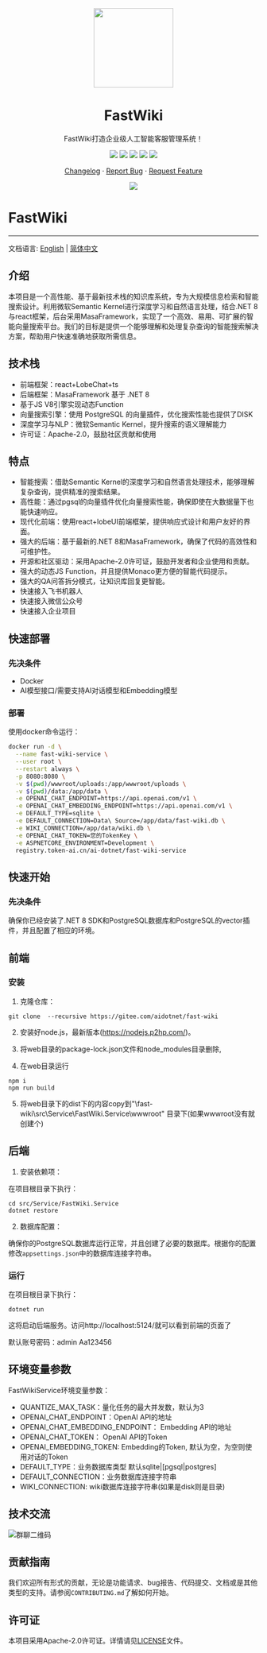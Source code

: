 <div align="center"><a name="readme-top"></a>

<img height="160" src="https://api.token-ai.cn/logo.png">

<h1>FastWiki</h1>

FastWiki打造企业级人工智能客服管理系统！

[![][github-contributors-shield]][github-contributors-link]
[![][github-forks-shield]][github-forks-link]
[![][github-stars-shield]][github-stars-link]
[![][github-issues-shield]][github-issues-link]
[![][github-license-shield]][github-license-link]

[Changelog](./CHANGELOG.md) · [Report Bug][github-issues-link] · [Request Feature][github-issues-link]

![](https://raw.githubusercontent.com/andreasbm/readme/master/assets/lines/rainbow.png)

</div>

[npm-release-shield]: https://img.shields.io/npm/v/@lobehub/chat?color=369eff&labelColor=ffcb47&logo=npm&logoColor=white&style=flat-square

[npm-release-link]: https://www.npmjs.com/package/@lobehub/chat

[github-releasedate-shield]: https://img.shields.io/github/release-date/AIDotNet/fast-wiki?color=8ae8ff&labelColor=ffcb47&style=flat-square

[github-releasedate-link]: https://github.com/AIDotNet/fast-wiki/releases

[github-action-test-shield]: https://img.shields.io/github/actions/workflow/status/AIDotNet/fast-wiki/test.yml?color=8ae8ff&label=test&labelColor=ffcb47&logo=githubactions&logoColor=white&style=flat-square

[github-action-test-link]: https://github.com/AIDotNet/fast-wiki/actions/workflows/test.yml

[github-action-release-shield]: https://img.shields.io/github/actions/workflow/status/AIDotNet/fast-wiki/release.yml?color=8ae8ff&label=release&labelColor=ffcb47&logo=githubactions&logoColor=white&style=flat-square

[github-action-release-link]: https://github.com/AIDotNet/fast-wiki/actions/workflows/release.yml

[github-contributors-shield]: https://img.shields.io/github/contributors/AIDotNet/fast-wiki?color=c4f042&labelColor=ffcb47&style=flat-square

[github-contributors-link]: https://github.com/AIDotNet/fast-wiki/graphs/contributors

[github-forks-shield]: https://img.shields.io/github/forks/AIDotNet/fast-wiki?color=8ae8ff&labelColor=ffcb47&style=flat-square

[github-forks-link]: https://github.com/AIDotNet/fast-wiki/network/members

[github-stars-shield]: https://img.shields.io/github/stars/AIDotNet/fast-wiki?color=ffcb47&labelColor=ffcb47&style=flat-square

[github-stars-link]: https://github.com/AIDotNet/fast-wiki/network/stargazers

[github-issues-shield]: https://img.shields.io/github/issues/AIDotNet/fast-wiki?color=ff80eb&labelColor=ffcb47&style=flat-square

[github-issues-link]: https://github.com/AIDotNet/fast-wiki/issues

[github-license-shield]: https://img.shields.io/github/license/AIDotNet/fast-wiki?color=white&labelColor=ffcb47&style=flat-square

[github-license-link]: https://github.com/AIDotNet/fast-wiki/blob/main/LICENSE

# FastWiki

-----
文档语言: [English](README.md) | [简体中文](README-zh-cn.md)

## 介绍

本项目是一个高性能、基于最新技术栈的知识库系统，专为大规模信息检索和智能搜索设计。利用微软Semantic
Kernel进行深度学习和自然语言处理，结合.NET
8与react框架，后台采用MasaFramework，实现了一个高效、易用、可扩展的智能向量搜索平台。我们的目标是提供一个能够理解和处理复杂查询的智能搜索解决方案，帮助用户快速准确地获取所需信息。

## 技术栈

- 前端框架：react+LobeChat+ts
- 后端框架：MasaFramework 基于 .NET 8
- 基于JS V8引擎实现动态Function
- 向量搜索引擎：使用 PostgreSQL 的向量插件，优化搜索性能也提供了DISK
- 深度学习与NLP：微软Semantic Kernel，提升搜索的语义理解能力
- 许可证：Apache-2.0，鼓励社区贡献和使用

## 特点

- 智能搜索：借助Semantic Kernel的深度学习和自然语言处理技术，能够理解复杂查询，提供精准的搜索结果。
- 高性能：通过pgsql的向量插件优化向量搜索性能，确保即使在大数据量下也能快速响应。
- 现代化前端：使用react+lobeUI前端框架，提供响应式设计和用户友好的界面。
- 强大的后端：基于最新的.NET 8和MasaFramework，确保了代码的高效性和可维护性。
- 开源和社区驱动：采用Apache-2.0许可证，鼓励开发者和企业使用和贡献。
- 强大的动态JS Function，并且提供Monaco更方便的智能代码提示。
- 强大的QA问答拆分模式，让知识库回复更智能。
- 快速接入飞书机器人
- 快速接入微信公众号
- 快速接入企业项目

## 快速部署

### 先决条件
- Docker
- AI模型接口/需要支持AI对话模型和Embedding模型

### 部署

使用docker命令运行：

```bash
docker run -d \
  --name fast-wiki-service \
  --user root \
  --restart always \
  -p 8080:8080 \
  -v $(pwd)/wwwroot/uploads:/app/wwwroot/uploads \
  -v $(pwd)/data:/app/data \
  -e OPENAI_CHAT_ENDPOINT=https://api.openai.com/v1 \
  -e OPENAI_CHAT_EMBEDDING_ENDPOINT=https://api.openai.com/v1 \
  -e DEFAULT_TYPE=sqlite \
  -e DEFAULT_CONNECTION=Data\ Source=/app/data/fast-wiki.db \
  -e WIKI_CONNECTION=/app/data/wiki.db \
  -e OPENAI_CHAT_TOKEN=您的TokenKey \
  -e ASPNETCORE_ENVIRONMENT=Development \
  registry.token-ai.cn/ai-dotnet/fast-wiki-service
```

## 快速开始

### 先决条件

确保你已经安装了.NET 8 SDK和PostgreSQL数据库和PostgreSQL的vector插件，并且配置了相应的环境。

## 前端

### 安装

1. 克隆仓库：

```
git clone  --recursive https://gitee.com/aidotnet/fast-wiki
```

2. 安装好node.js，最新版本(https://nodejs.p2hp.com/)。

3. 将web目录的package-lock.json文件和node_modules目录删除,

4. 在web目录运行

```
npm i
npm run build
```

5. 将web目录下的dist下的内容copy到"\fast-wiki\src\Service\FastWiki.Service\wwwroot" 目录下(如果wwwroot没有就创建个)

## 后端

1. 安装依赖项：

在项目根目录下执行：

```
cd src/Service/FastWiki.Service
dotnet restore
```

2. 数据库配置：

确保你的PostgreSQL数据库运行正常，并且创建了必要的数据库。根据你的配置修改`appsettings.json`中的数据库连接字符串。

### 运行

在项目根目录下执行：

```
dotnet run
```

这将启动后端服务。访问http://localhost:5124/就可以看到前端的页面了

默认账号密码：admin Aa123456

## 环境变量参数

FastWikiService环境变量参数：

- QUANTIZE_MAX_TASK：量化任务的最大并发数，默认为3
- OPENAI_CHAT_ENDPOINT：OpenAI API的地址
- OPENAI_CHAT_EMBEDDING_ENDPOINT： Embedding API的地址
- OPENAI_CHAT_TOKEN： OpenAI API的Token
- OPENAI_EMBEDDING_TOKEN: Embedding的Token, 默认为空，为空则使用对话的Token
- DEFAULT_TYPE：业务数据库类型 默认sqlite|[pgsql|postgres]
- DEFAULT_CONNECTION：业务数据库连接字符串
- WIKI_CONNECTION: wiki数据库连接字符串(如果是disk则是目录)

## 技术交流

![群聊二维码](img/wechat.png)

## 贡献指南

我们欢迎所有形式的贡献，无论是功能请求、bug报告、代码提交、文档或是其他类型的支持。请参阅`CONTRIBUTING.md`了解如何开始。

## 许可证

本项目采用Apache-2.0许可证。详情请见[LICENSE](LICENSE)文件。
